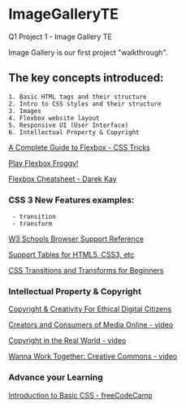 # ImageGalleryTE
Q1 Project 1 - Image Gallery TE

Image Gallery is our first project "walkthrough".

## The key concepts introduced:
    1. Basic HTML tags and their structure
    2. Intro to CSS styles and their structure
    3. Images
    4. Flexbox website layout
    5. Responsive UI (User Interface)
    6. Intellectual Property & Copyright
    
[A Complete Guide to Flexbox - CSS Tricks](https://css-tricks.com/snippets/css/a-guide-to-flexbox/)

[Play Flexbox Froggy!](https://flexboxfroggy.com)

[Flexbox Cheatsheet - Darek Kay](https://darekkay.com/flexbox-cheatsheet/)


### CSS 3 New Features examples:
     - transition
     - transform
    
[W3 Schools Browser Support Reference](https://www.w3schools.com/cssref/css3_browsersupport.asp)
    
[Support Tables for HTML5, CSS3, etc](https://caniuse.com)

[CSS Transitions and Transforms for Beginners](https://thoughtbot.com/blog/transitions-and-transforms)


### Intellectual Property & Copyright
[Copyright & Creativity For Ethical Digital Citizens](https://copyrightandcreativity.org/high-school/)

[Creators and Consumers of Media Online - video](https://youtu.be/GPNWvU_IphU)

[Copyright in the Real World - video](https://youtu.be/ITASCSxnBqw)

[Wanna Work Together:  Creative Commons - video](https://youtu.be/wC-m23T7cPM)


### Advance your Learning
[Introduction to Basic CSS - freeCodeCamp](https://www.freecodecamp.org/learn/responsive-web-design/basic-css/)
